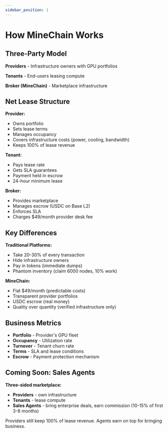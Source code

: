 ```yaml
---
sidebar_position: 1
---
```


# How MineChain Works

## Three-Party Model

**Providers** - Infrastructure owners with GPU portfolios

**Tenants** - End-users leasing compute

**Broker (MineChain)** - Marketplace infrastructure

## Net Lease Structure

**Provider:**
- Owns portfolio
- Sets lease terms
- Manages occupancy
- Covers infrastructure costs (power, cooling, bandwidth)
- Keeps 100% of lease revenue

**Tenant:**
- Pays lease rate
- Gets SLA guarantees
- Payment held in escrow
- 24-hour minimum lease

**Broker:**
- Provides marketplace
- Manages escrow (USDC on Base L2)
- Enforces SLA
- Charges $49/month provider desk fee

## Key Differences

**Traditional Platforms:**
- Take 20-30% of every transaction
- Hide infrastructure owners
- Pay in tokens (immediate dumps)
- Phantom inventory (claim 6000 nodes, 10% work)

**MineChain:**
- Flat $49/month (predictable costs)
- Transparent provider portfolios
- USDC escrow (real money)
- Quality over quantity (verified infrastructure only)

## Business Metrics

- **Portfolio** - Provider's GPU fleet
- **Occupancy** - Utilization rate
- **Turnover** - Tenant churn rate
- **Terms** - SLA and lease conditions
- **Escrow** - Payment protection mechanism

## Coming Soon: Sales Agents

**Three-sided marketplace:**

- **Providers** - own infrastructure
- **Tenants** - lease compute
- **Sales Agents** - bring enterprise deals, earn commission (10-15% of first 3-6 months)

Providers still keep 100% of lease revenue. Agents earn on top for bringing business.
